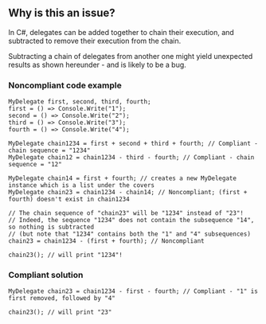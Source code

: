 ## Why is this an issue?

In C#, delegates can be added together to chain their execution, and subtracted to remove their execution from the chain.

Subtracting a chain of delegates from another one might yield unexpected results as shown hereunder - and is likely to be a bug.

### Noncompliant code example

    MyDelegate first, second, third, fourth;
    first = () => Console.Write("1");
    second = () => Console.Write("2");
    third = () => Console.Write("3");
    fourth = () => Console.Write("4");
    
    MyDelegate chain1234 = first + second + third + fourth; // Compliant - chain sequence = "1234"
    MyDelegate chain12 = chain1234 - third - fourth; // Compliant - chain sequence = "12"

    MyDelegate chain14 = first + fourth; // creates a new MyDelegate instance which is a list under the covers
    MyDelegate chain23 = chain1234 - chain14; // Noncompliant; (first + fourth) doesn't exist in chain1234

    // The chain sequence of "chain23" will be "1234" instead of "23"!
    // Indeed, the sequence "1234" does not contain the subsequence "14", so nothing is subtracted
    // (but note that "1234" contains both the "1" and "4" subsequences)
    chain23 = chain1234 - (first + fourth); // Noncompliant
    
    chain23(); // will print "1234"!

### Compliant solution

    MyDelegate chain23 = chain1234 - first - fourth; // Compliant - "1" is first removed, followed by "4"
    
    chain23(); // will print "23"